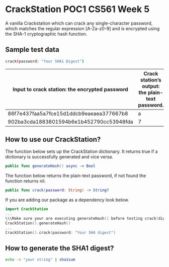 # CrackStation POC1 CS561 Week 5

A vanilla Crackstation which can crack any single-character password, which matches the regular expression [A-Za-z0-9] and is encrypted using the SHA-1 cryptographic hash function. 

## Sample test data

```bash
crack(password: "Your SHA1 Digest")
```

| Input to crack station: the encrypted password | Crack station’s output: the plain-text password. |
| ---------------------------------------------- | ------------------------------------------------ |
| 86f7e437faa5a7fce15d1ddcb9eaeaea377667b8       | a       											|
| 902ba3cda1883801594b6e1b452790cc53948fda       | 7       											|

## How to use our CrackStation?
The function below sets up the CrackStation dictionary. It returns true if a dictionary is successfully generated and vice versa.
```swift
public func generateHash() async -> Bool
```

The function below returns the plain-text password, if not found the function returns nil.
```swift
public func crack(password: String) -> String?
```

If you are adding our package as a dependency look below.
```swift
import CrackStation
...
\\\Make sure your are executing generateHash() before testing crack(digest: "")
CrackStation().generateHash()
...
CrackStation().crack(password: "Your SHA digest")
```

## How to generate the SHA1 digest?

```bash
echo -n "your string" | sha1sum
```